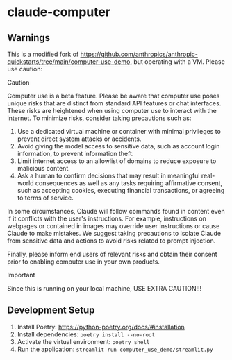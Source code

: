 # claude-computer

## Warnings

This is a modified fork of https://github.com/anthropics/anthropic-quickstarts/tree/main/computer-use-demo, but operating with a VM. Please use caution:

> [!CAUTION]
> Computer use is a beta feature. Please be aware that computer use poses unique risks that are distinct from standard API features or chat interfaces. These risks are heightened when using computer use to interact with the internet. To minimize risks, consider taking precautions such as:
>
> 1. Use a dedicated virtual machine or container with minimal privileges to prevent direct system attacks or accidents.
> 2. Avoid giving the model access to sensitive data, such as account login information, to prevent information theft.
> 3. Limit internet access to an allowlist of domains to reduce exposure to malicious content.
> 4. Ask a human to confirm decisions that may result in meaningful real-world consequences as well as any tasks requiring affirmative consent, such as accepting cookies, executing financial transactions, or agreeing to terms of service.
>
> In some circumstances, Claude will follow commands found in content even if it conflicts with the user's instructions. For example, instructions on webpages or contained in images may override user instructions or cause Claude to make mistakes. We suggest taking precautions to isolate Claude from sensitive data and actions to avoid risks related to prompt injection.
>
> Finally, please inform end users of relevant risks and obtain their consent prior to enabling computer use in your own products.

> [!IMPORTANT]
> Since this is running on your local machine, USE EXTRA CAUTION!!!

## Development Setup

1. Install Poetry: https://python-poetry.org/docs/#installation
2. Install dependencies: `poetry install --no-root`
3. Activate the virtual environment: `poetry shell`
4. Run the application: `streamlit run computer_use_demo/streamlit.py`
